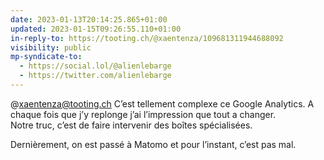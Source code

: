 ```yaml
---
date: 2023-01-13T20:14:25.865+01:00
updated: 2023-01-15T09:26:55.110+01:00
in-reply-to: https://tooting.ch/@xaentenza/109681311944688092
visibility: public
mp-syndicate-to:
  - https://social.lol/@alienlebarge
  - https://twitter.com/alienlebarge
---
```

@xaentenza@tooting.ch C’est tellement complexe ce Google Analytics. A chaque fois que j’y replonge j’ai l’impression que tout a changer.  
Notre truc, c’est de faire intervenir des boîtes spécialisées.

Dernièrement, on est passé à Matomo et pour l’instant, c’est pas mal.
